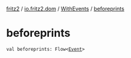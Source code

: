 [fritz2](../../index.md) / [io.fritz2.dom](../index.md) / [WithEvents](index.md) / [beforeprints](./beforeprints.md)

# beforeprints

`val beforeprints: Flow<`[`Event`](https://kotlinlang.org/api/latest/jvm/stdlib/org.w3c.dom.events/-event/index.html)`>`